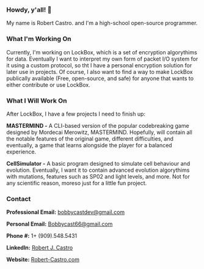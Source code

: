 ### Howdy, y'all! 👋

My name is Robert Castro. and I'm a high-school open-source programmer.

### What I'm Working On

Currently, I'm working on LockBox, which is a set of encryption algorythims for data.
Eventually I want to interpret my own form of packet I/O system for it using a custom protocol,
so tht I have a personal encryption solution for later use in projects. Of course, I also want
to find a way to make LockBox publically available (Free, open-source, and safe) for anyone that wants to either contribute
or use LockBox.

### What I Will Work On

After LockBox, I have a few projects I need to finish up:

**MASTERMIND -**
A CLI-based version of the popular codebreaking game designed by Mordecai Merowitz, MASTERMIND.
Hopefully, will contain all the notable features of the original game, different difficulties,
and eventually, a game that learns alongside the player for a balanced experience.

**CellSimulator -**
A basic program designed to simulate cell behaviour and evolution.
Eventually, I want it to contain advanced evolution algorythims with mutations,
features such as SP02 and light levels, and more. Not for any scientific reason, 
moreso just for a little fun project.

### Contact

**Professional Email:** [bobbycastdev@gmail.com](mailto:bobbycastdev@gmail.com)

**Personal Email:** [Bobbycast66@gmail.com](mailto:bobbycast66@gmail.com)

**Phone #:** 1+ (909).548.5431

**LinkedIn:** [Robert J. Castro](https://www.linkedin.com/in/robertjcastro06)

**Website:** [Robert-Castro.com](https://www.robert-castro.com)

<!--
**Windows-CPP/Windows-CPP** is a ✨ _special_ ✨ repository because its `README.md` (this file) appears on your GitHub profile.

Here are some ideas to get you started:

- 🔭 I’m currently working on ...
- 🌱 I’m currently learning ...
- 👯 I’m looking to collaborate on ...
- 🤔 I’m looking for help with ...
- 💬 Ask me about ...
- 📫 How to reach me: ...
- 😄 Pronouns: ...
- ⚡ Fun fact: ...
-->
